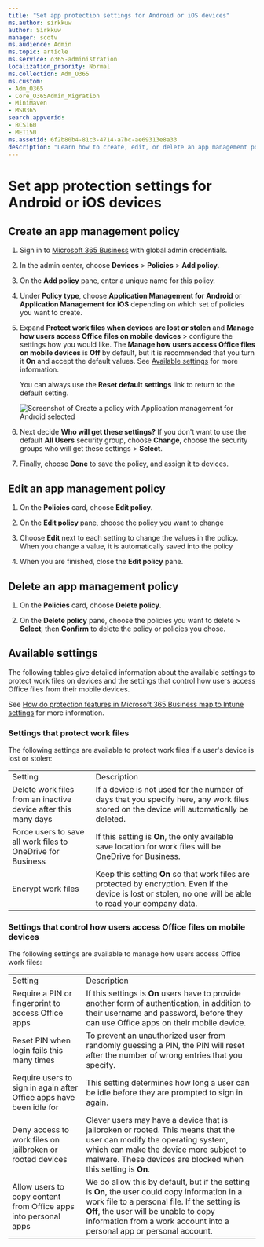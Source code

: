```yaml
---
title: "Set app protection settings for Android or iOS devices"
ms.author: sirkkuw
author: Sirkkuw
manager: scotv
ms.audience: Admin
ms.topic: article
ms.service: o365-administration
localization_priority: Normal
ms.collection: Adm_O365
ms.custom:
- Adm_O365
- Core_O365Admin_Migration
- MiniMaven
- MSB365
search.appverid:
- BCS160
- MET150
ms.assetid: 6f2b80b4-81c3-4714-a7bc-ae69313e8a33
description: "Learn how to create, edit, or delete an app management policy, and protect work files on Android or iOS devices."
---
```


# Set app protection settings for Android or iOS devices

## Create an app management policy

1. Sign in to [Microsoft 365 Business](https://portal.office.com) with global admin credentials. 
    
2. In the admin center, choose **Devices** \> **Policies** \> **Add policy**.
  
3. On the **Add policy** pane, enter a unique name for this policy. 
    
4. Under **Policy type**, choose **Application Management for Android** or **Application Management for iOS** depending on which set of policies you want to create. 
    
5. Expand **Protect work files when devices are lost or stolen** and **Manage how users access Office files on mobile devices** \> configure the settings how you would like. The **Manage how users access Office files on mobile devices** is **Off** by default, but it is recommended that you turn it **On** and accept the default values. See [Available settings](app-protection-settings-for-android-and-ios.md#bkmk_availablesettings) for more information. 
    
    You can always use the **Reset default settings** link to return to the default setting. 
    
    ![Screenshot of Create a policy with Application management for Android selected](media/eabbe06d-ac0a-4f3a-8630-68c808b1e662.png)
  
6. Next decide **Who will get these settings?** If you don't want to use the default **All Users** security group, choose **Change**, choose the security groups who will get these settings \> **Select**.
    
7. Finally, choose **Done** to save the policy, and assign it to devices. 
    
## Edit an app management policy

1. On the **Policies** card, choose **Edit policy**.
    
2. On the **Edit policy** pane, choose the policy you want to change 
    
3. Choose **Edit** next to each setting to change the values in the policy. When you change a value, it is automatically saved into the policy 
    
4. When you are finished, close the **Edit policy** pane. 
    
## Delete an app management policy

1. On the **Policies** card, choose **Delete policy**.
    
2. On the **Delete policy** pane, choose the policies you want to delete \> **Select**, then **Confirm** to delete the policy or policies you chose. 
    
## Available settings

The following tables give detailed information about the available settings to protect work files on devices and the settings that control how users access Office files from their mobile devices.
  
 See [How do protection features in Microsoft 365 Business map to Intune settings](map-protection-features-to-intune-settings.md) for more information. 
  
### Settings that protect work files

The following settings are available to protect work files if a user's device is lost or stolen:
  
|||
|:-----|:-----|
|Setting  <br/> |Description  <br/> |
|Delete work files from an inactive device after this many days  <br/> |If a device is not used for the number of days that you specify here, any work files stored on the device will automatically be deleted.  <br/> |
|Force users to save all work files to OneDrive for Business  <br/> |If this setting is **On**, the only available save location for work files will be OneDrive for Business.  <br/> |
|Encrypt work files  <br/> |Keep this setting **On** so that work files are protected by encryption. Even if the device is lost or stolen, no one will be able to read your company data.  <br/> |
   
### Settings that control how users access Office files on mobile devices

The following settings are available to manage how users access Office work files:
  
|||
|:-----|:-----|
|Setting  <br/> |Description  <br/> |
|Require a PIN or fingerprint to access Office apps  <br/> |If this settings is **On** users have to provide another form of authentication, in addition to their username and password, before they can use Office apps on their mobile device.  <br/> |
|Reset PIN when login fails this many times  <br/> |To prevent an unauthorized user from randomly guessing a PIN, the PIN will reset after the number of wrong entries that you specify.  <br/> |
|Require users to sign in again after Office apps have been idle for  <br/> |This setting determines how long a user can be idle before they are prompted to sign in again.  <br/> |
|Deny access to work files on jailbroken or rooted devices  <br/> |Clever users may have a device that is jailbroken or rooted. This means that the user can modify the operating system, which can make the device more subject to malware. These devices are blocked when this setting is **On**.  <br/> |
|Allow users to copy content from Office apps into personal apps  <br/> |We do allow this by default, but if the setting is **On**, the user could copy information in a work file to a personal file. If the setting is **Off**, the user will be unable to copy information from a work account into a personal app or personal account.  <br/> |
   

  


